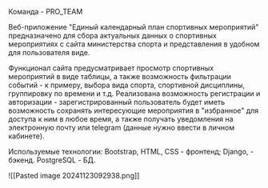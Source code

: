 
Команда - PRO_TEAM

Веб-приложение "Единый календарный план спортивных мероприятий" предназначено для сбора актуальных данных о спортивных мероприятиях с сайта министерства спорта и представления в удобном для пользователя виде. 

Функционал сайта предусматривает просмотр спортивных мероприятий в виде таблицы, а также возможность фильтрации событий - к примеру, выбора вида спорта, спортивной дисциплины, группировку по времени и т.д. Реализована возможность регистрации и авторизации - зарегистрированный пользователь будет иметь возможность сохранять интересующие мероприятия в "избранное" для доступа к ним в любое время, а также получать уведомления на электронную почту или telegram (данные нужно ввести в личном кабинете). 

Используемые технологии: Bootstrap, HTML, CSS - фронтенд; Django, - бэкенд. PostgreSQL - БД.

![[Pasted image 20241123092938.png]]